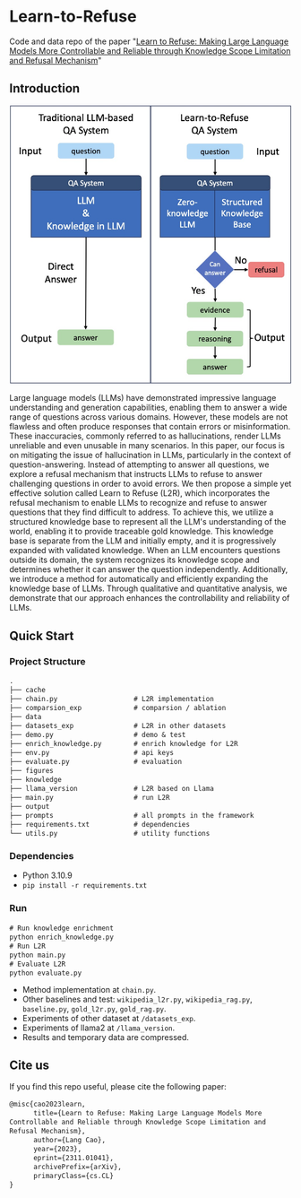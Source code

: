 # Learn-to-Refuse

Code and data repo of the paper "[Learn to Refuse: Making Large Language Models More Controllable and Reliable through Knowledge Scope Limitation and Refusal Mechanism](https://arxiv.org/abs/2311.01041)"

## Introduction

![framework](figures/overview.jpg)

Large language models (LLMs) have demonstrated impressive language understanding and generation capabilities, enabling them to answer a wide range of questions across various domains. However, these models are not flawless and often produce responses that contain errors or misinformation. These inaccuracies, commonly referred to as hallucinations, render LLMs unreliable and even unusable in many scenarios. In this paper, our focus is on mitigating the issue of hallucination in LLMs, particularly in the context of question-answering. Instead of attempting to answer all questions, we explore a refusal mechanism that instructs LLMs to refuse to answer challenging questions in order to avoid errors. We then propose a simple yet effective solution called Learn to Refuse (L2R), which incorporates the refusal mechanism to enable LLMs to recognize and refuse to answer questions that they find difficult to address. To achieve this, we utilize a structured knowledge base to represent all the LLM's understanding of the world, enabling it to provide traceable gold knowledge. This knowledge base is separate from the LLM and initially empty, and it is progressively expanded with validated knowledge. When an LLM encounters questions outside its domain, the system recognizes its knowledge scope and determines whether it can answer the question independently. Additionally, we introduce a method for automatically and efficiently expanding the knowledge base of LLMs. Through qualitative and quantitative analysis, we demonstrate that our approach enhances the controllability and reliability of LLMs.

## Quick Start

### Project Structure

```shell
.
├── cache
├── chain.py                   # L2R implementation
├── comparsion_exp             # comparsion / ablation
├── data
├── datasets_exp               # L2R in other datasets
├── demo.py                    # demo & test
├── enrich_knowledge.py        # enrich knowledge for L2R
├── env.py                     # api keys
├── evaluate.py                # evaluation
├── figures
├── knowledge
├── llama_version              # L2R based on Llama
├── main.py                    # run L2R
├── output
├── prompts                    # all prompts in the framework
├── requirements.txt           # dependencies
└── utils.py                   # utility functions
```

### Dependencies

* Python 3.10.9
* `pip install -r requirements.txt`

### Run

```shell
# Run knowledge enrichment
python enrich_knowledge.py
# Run L2R
python main.py
# Evaluate L2R
python evaluate.py

```

* Method implementation at `chain.py`.
* Other baselines and test: `wikipedia_l2r.py`, `wikipedia_rag.py`, `baseline.py`, `gold_l2r.py`, `gold_rag.py`.
* Experiments of other dataset at `/datasets_exp`.
* Experiments of llama2 at `/llama_version`.
* Results and temporary data are compressed.

## Cite us

If you find this repo useful, please cite the following paper:

```
@misc{cao2023learn,
      title={Learn to Refuse: Making Large Language Models More Controllable and Reliable through Knowledge Scope Limitation and Refusal Mechanism}, 
      author={Lang Cao},
      year={2023},
      eprint={2311.01041},
      archivePrefix={arXiv},
      primaryClass={cs.CL}
}
```